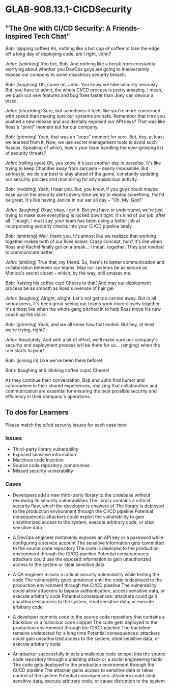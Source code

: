 # GLAB-908.13.1-CICDSecurity

## "The One with CI/CD Security: A Friends-Inspired Tech Chat"



*Bob:* (sipping coffee) Ah, nothing like a hot cup of coffee to take the edge off a long day of deploying code, am I right, John?

*John:* (smirking) You bet, Bob. And nothing like a break from constantly worrying about whether you DevOps guys are going to inadvertently expose our company to some disastrous security breach.


*Bob:* (laughing) Oh, come on, John. You know we take security seriously. But, you have to admit, the whole CI/CD process is pretty amazing. I mean, we push out new features and bug fixes faster than Joey can devour a pizza.

*John:* (chuckling) Sure, but sometimes it feels like you're more concerned with speed than making sure our systems are safe. Remember that time you pushed a new release and accidentally exposed our API keys? That was like Ross's "pivot" moment but for our company.


*Bob:* (grinning) Yeah, that was an "oops" moment for sure. But, hey, at least we learned from it. Now, we use secret management tools to avoid such fiascos. Speaking of which, how's your team handling the ever-growing list of security threats?

*John:* (rolling eyes) Oh, you know, it's just another day in paradise. It's like trying to keep Chandler away from sarcasm – nearly impossible. But seriously, we do our best to stay ahead of the game, constantly updating our security policies and monitoring for any suspicious activity.


*Bob:* (nodding) Yeah, I hear you. But, you know, if you guys could maybe ease up on the security alerts every time we try to deploy something, that'd be great. It's like having Janice in our ear all day – "Oh. My. God!"

*John:* (laughing) Okay, okay, I get it. But you have to understand, we're just trying to make sure everything is locked down tight. It's kind of our job, after all. Though, I must say, your team has been doing a better job at incorporating security checks into your CI/CD pipeline lately.


*Bob:* (smirking) Well, thank you. It's almost like we realized that working together makes both of our lives easier. Crazy concept, huh? It's like when Ross and Rachel finally got on a break… I mean, together. They just needed to communicate better.

*John:* (smiling) True that, my friend. So, here's to better communication and collaboration between our teams. May our systems be as secure as Monica's secret closet – which, by the way, still amazes me.


*Bob:* (raising his coffee cup) Cheers to that! And may our deployment process be as smooth as Ross's overuse of hair gel.

*John:* (laughing) Alright, alright. Let's not get too carried away. But in all seriousness, it's been great seeing our teams work more closely together. It's almost like when the whole gang pitched in to help Ross move his new couch up the stairs.


*Bob:* (grinning) Yeah, and we all know how that ended. But hey, at least we're trying, right?

*John:* Absolutely. And with a bit of effort, we'll make sure our company's security and deployment process will be there for us… (singing) when the rain starts to pour!


*Bob:* (joining in) Like we've been there before!

Both: (laughing and clinking coffee cups) Cheers!

As they continue their conversation, Bob and John find humor and camaraderie in their shared experiences, realizing that collaboration and communication are essential for ensuring the best possible security and efficiency in their company's operations.

## To dos for Learners

Please match the ci/cd security issues for each case here

### Issues

- Third-party library vulnerability
- Exposed sensitive information
- Malicious code injection
- Source code repository compromise
- Missed security vulnerability

### Cases

- Developers add a new third-party library to the codebase without reviewing its security vulnerabilities
The library contains a critical security flaw, which the developer is unaware of
The library is deployed to the production environment through the CI/CD pipeline
Potential consequences: attackers could exploit the vulnerability to gain unauthorized access to the system, execute arbitrary code, or steal sensitive data

- A DevOps engineer mistakenly exposes an API key or a password while configuring a service account
The sensitive information gets committed to the source code repository
The code is deployed to the production environment through the CI/CD pipeline
Potential consequences: attackers could use the exposed information to gain unauthorized access to the system or steal sensitive data

- A QA engineer misses a critical security vulnerability while testing the code
The vulnerability goes unnoticed until the code is deployed to the production environment through the CI/CD pipeline
The vulnerability could allow attackers to bypass authentication, access sensitive data, or execute arbitrary code
Potential consequences: attackers could gain unauthorized access to the system, steal sensitive data, or execute arbitrary code

- A developer commits code to the source code repository that contains a backdoor or a malicious code snippet
The code gets deployed to the production environment through the CI/CD pipeline
The backdoor remains undetected for a long time
Potential consequences: attackers could gain unauthorized access to the system, steal sensitive data, or execute arbitrary code

- An attacker successfully injects a malicious code snippet into the source code repository through a phishing attack or a social engineering tactic
The code gets deployed to the production environment through the CI/CD pipeline
The attacker gains access to sensitive data or takes control of the system
Potential consequences: attackers could steal sensitive data, execute arbitrary code, or cause disruption to the system

